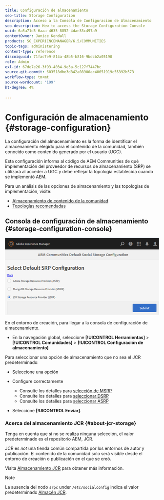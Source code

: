 ```yaml
---
title: Configuración de almacenamiento
seo-title: Storage Configuration
description: Acceso a la Consola de Configuración de Almacenamiento
seo-description: How to access the Storage Configuration Console
uuid: 6a5a71d5-6aaa-4635-8852-4dae33c497a9
contentOwner: Janice Kendall
products: SG_EXPERIENCEMANAGER/6.5/COMMUNITIES
topic-tags: administering
content-type: reference
discoiquuid: 71fac7e9-814a-48b5-b816-9bdcb2a05190
role: Admin
exl-id: 67de7e26-3f93-4034-9e3a-5c127f7447bc
source-git-commit: 603518dbe3d842a08900ac40651919c55392b573
workflow-type: tm+mt
source-wordcount: '199'
ht-degree: 4%

---
```


# Configuración de almacenamiento {#storage-configuration}

La configuración del almacenamiento es la forma de identificar el almacenamiento elegido para el contenido de la comunidad, también conocido como contenido generado por el usuario (UGC).

Esta configuración informa al código de AEM Communities de qué implementación del proveedor de recursos de almacenamiento (SRP) se utilizará al acceder a UGC y debe reflejar la topología establecida cuando se implementó AEM.

Para un análisis de las opciones de almacenamiento y las topologías de implementación, visite:

* [Almacenamiento de contenido de la comunidad](working-with-srp.md)
* [Topologías recomendadas](topologies.md)

## Consola de configuración de almacenamiento {#storage-configuration-console}

![jsrp-configuration](assets/jsrp-configuration.png)

En el entorno de creación, para llegar a la consola de configuración de almacenamiento.

* En la navegación global, seleccione **[!UICONTROL Herramientas]** > **[!UICONTROL Comunidades]** > **[!UICONTROL Configuración de almacenamiento]**

Para seleccionar una opción de almacenamiento que no sea el JCR predeterminado:

* Seleccione una opción
* Configure correctamente

   * Consulte los detalles para [selección de MSRP](msrp.md#select-msrp)
   * Consulte los detalles para [seleccionar DSRP](dsrp.md#select-dsrp)
   * Consulte los detalles para [seleccionar ASRP](asrp.md#select-asrp)

* Seleccione **[!UICONTROL Enviar]**.

### Acerca del almacenamiento JCR {#about-jcr-storage}

Tenga en cuenta que si no se realiza ninguna selección, el valor predeterminado es el repositorio AEM, JCR.

JCR es *not* una tienda común compartida por los entornos de autor y publicación. El contenido de la comunidad solo será visible desde el entorno de creación o publicación en el que se creó.

Visita [Almacenamiento JCR](jsrp.md) para obtener más información.

>[!NOTE]
>
>La ausencia del nodo `srpc` under `/etc/socialconfig` indica el valor predeterminado [Almacén JCR](jsrp.md).
